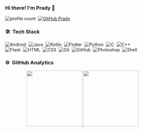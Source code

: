 ### Hi there! I'm Prady 👋

<!-- ![Prady's GitHub stats](https://github-readme-stats.vercel.app/api?username=pradyx&show_icons=true&count_private=true&show_icons=true) -->
![profile count](https://komarev.com/ghpvc/?username=pradyx&color=red)&nbsp;
[![GitHub Prady](https://img.shields.io/github/followers/pradyx?label=follow&style=social)](https://github.com/pradyx)&nbsp;

### 🛠 &nbsp;Tech Stack

![Android](https://img.shields.io/badge/-Android-05122A?style=flat&logo=Android)&nbsp;
![Java](https://img.shields.io/badge/-Java-05122A?style=flat&logo=Java&logoColor=FFA518)&nbsp;
![Kotlin](https://img.shields.io/badge/-Kotlin-05122A?style=flat&logo=Kotlin)&nbsp;
![Flutter](https://img.shields.io/badge/-Flutter-05122A?style=flat&logo=Flutter)&nbsp;
![Python](https://img.shields.io/badge/-Python-05122A?style=flat&logo=python)&nbsp;
![C](https://img.shields.io/badge/-C-05122A?style=flat&logo=C&logoColor=A8B9CC)&nbsp;
![C++](https://img.shields.io/badge/-C++-05122A?style=flat&logo=C%2B%2B&logoColor=00599C)&nbsp;\
![Flask](https://img.shields.io/badge/-Flask-05122A?style=flat&logo=flask)&nbsp;
![HTML](https://img.shields.io/badge/-HTML-05122A?style=flat&logo=HTML5)&nbsp;
![CSS](https://img.shields.io/badge/-CSS-05122A?style=flat&logo=CSS3&logoColor=1572B6)&nbsp;
![Git](https://img.shields.io/badge/-Git-05122A?style=flat&logo=git)&nbsp;
![GitHub](https://img.shields.io/badge/-GitHub-05122A?style=flat&logo=github)&nbsp;
![Photoshop](https://img.shields.io/badge/-Photoshop-05122A?style=flat&logo=adobe-photoshop)&nbsp;
![Shell](https://img.shields.io/badge/-Shell-05122A?style=flat&logo=Shell)&nbsp;

### ⚙️ &nbsp;GitHub Analytics

<p align="center">
<a href="https://github.com/pradyx">
  <img height="180em" src="https://github-readme-stats-eight-theta.vercel.app/api?username=pradyx&show_icons=true&theme=buefy&include_all_commits=true&count_private=true"/>
  <img height="180em" src="https://github-readme-stats-eight-theta.vercel.app/api/top-langs/?username=pradyx&layout=compact&langs_count=8&theme=buefy"/>
</a>
</p>

<!--
**PradyX/pradyx** is a ✨ _special_ ✨ repository because its `README.md` (this file) appears on your GitHub profile.

Here are some ideas to get you started:

- 🔭 I’m currently working on ...
- 🌱 I’m currently learning ...
- 👯 I’m looking to collaborate on ...
- 🤔 I’m looking for help with ...
- 💬 Ask me about ...
- 📫 How to reach me: ...
- 😄 Pronouns: ...
- ⚡ Fun fact: ...
-->
